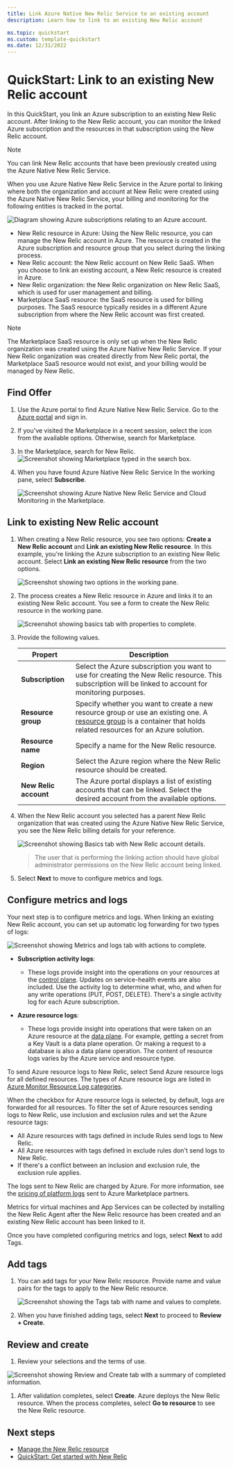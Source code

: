 ```yaml
---
title: Link Azure Native New Relic Service to an existing account
description: Learn how to link to an existing New Relic account

ms.topic: quickstart
ms.custom: template-quickstart
ms.date: 12/31/2022
---
```



# QuickStart: Link to an existing New Relic account

In this QuickStart, you link an Azure subscription to an existing New Relic account. After linking to the New Relic account, you can monitor the linked Azure subscription and the resources in that subscription using the New Relic account.

> [!NOTE]
> You can link New Relic accounts that have been previously created using the Azure Native New Relic Service.

When you use Azure Native New Relic Service in the Azure portal to linking where both the organization and account at New Relic were created using the Azure Native New Relic Service, your billing and monitoring for the following entities is tracked in the portal.

![Diagram showing Azure subscriptions relating to an Azure account.](media/new-relic-link-to-existing/new-relic-subscription.png)

- New Relic resource in Azure: Using the New Relic resource, you can manage the New Relic account in Azure. The resource is created in the Azure subscription and resource group that you select during the linking process.
- New Relic account: the New Relic account on New Relic SaaS. When you choose to link an existing account, a New Relic resource is created in Azure. 
- New Relic organization: the New Relic organization on New Relic SaaS, which is used for user management and billing.
- Marketplace SaaS resource: the SaaS resource is used for billing purposes. The SaaS resource typically resides in a different Azure subscription from where the New Relic account was first created.

> [!NOTE]
> The Marketplace SaaS resource is only set up when the New Relic organization was created using the Azure Native New Relic Service. If your New Relic organization was created directly from New Relic portal, the Marketplace SaaS resource would not exist, and your billing would be managed by New Relic.

## Find Offer

1. Use the Azure portal to find Azure Native New Relic Service. Go to the [Azure portal](https://portal.azure.com/) and sign in.

1. If you've visited the Marketplace in a recent session, select the icon from the available options. Otherwise, search for Marketplace.

1. In the Marketplace, search for New Relic.
   ![Screenshot showing Marketplace typed in the search box.](media/new-relic-link-to-existing/new-relic-search-markeplace.jpg)

1. When you have found Azure Native New Relic Service In the working pane, select **Subscribe**.

   ![Screenshot showing Azure Native New Relic Service and Cloud Monitoring in the Marketplace.](media/new-relic-link-to-existing/new-relic-service-monitoring.png)


## Link to existing New Relic account

1. When creating a New Relic resource, you see two options: **Create a New Relic account** and **Link an existing New Relic resource**. In this example, you're linking the Azure subscription to an existing New Relic account. Select **Link an existing New Relic resource** from the two options. 

   ![Screenshot showing two options in the working pane.](media/new-relic-link-to-existing/new-relic-link-or-existing.png)

1. The process creates a New Relic resource in Azure and links it to an existing New Relic account. You see a form to create the New Relic resource in the working pane.

    ![Screenshot showing basics tab with properties to complete.](media/new-relic-link-to-existing/new-relic-create.png)

1. Provide the following values.

   |Propert |  Description |
   |---|---|
   | **Subscription**  | Select the Azure subscription you want to use for creating the New Relic resource. This subscription will be linked to account for monitoring purposes.|
   | **Resource group**  | Specify whether you want to create a new resource group or use an existing one. A [resource group](/azure-resource-manager/management/overview) is a container that holds related resources for an Azure solution.|
   | **Resource name**  | Specify a name for the New Relic resource.|
   | **Region**  |Select the Azure region where the New Relic resource should be created.|
   | **New Relic account**  |The Azure portal displays a list of existing accounts that can be linked. Select the desired account from the available options.|

1. When the New Relic account you selected has a parent New Relic organization that was created using the Azure Native New Relic Service, you see the New Relic billing details for your reference.

    ![Screenshot showing Basics tab with New Relic account details.](media/new-relic-link-to-existing/new-relic-basics.png)

   > The user that is performing the linking action should have global administrator permissions on the New Relic account being linked.
    
1. Select **Next** to move to configure metrics and logs.

## Configure metrics and logs

Your next step is to configure metrics and logs. When linking an existing New Relic account, you can set up automatic log forwarding for two types of logs:

![Screenshot showing Metrics and logs tab with actions to complete.](media/new-relic-link-to-existing/new-relic-logs.png)

- **Subscription activity logs**: 
  - These logs provide insight into the operations on your resources at the [control plane](/azure-resource-manager/management/control-plane-and-data-plane). Updates on service-health events are also included. Use the activity log to determine what, who, and when for any write operations (PUT, POST, DELETE). There's a single activity log for each Azure subscription.

- **Azure resource logs**:
    -  These logs provide insight into operations that were taken on an Azure resource at the [data plane](/azure-resource-manager/management/control-plane-and-data-plane). For example, getting a secret from a Key Vault is a data plane operation. Or making a request to a database is also a data plane operation. The content of resource logs varies by the Azure service and resource type.

To send Azure resource logs to New Relic, select Send Azure resource logs for all defined resources. The types of Azure resource logs are listed in [Azure Monitor Resource Log categories](/azure-monitor/essentials/resource-logs-categories).

When the checkbox for Azure resource logs is selected, by default, logs are forwarded for all resources. To filter the set of Azure resources sending logs to New Relic, use inclusion and exclusion rules and set the Azure resource tags:

- All Azure resources with tags defined in include Rules send logs to New Relic.
- All Azure resources with tags defined in exclude rules don't send logs to New Relic.
- If there's a conflict between an inclusion and exclusion rule, the exclusion rule applies.

The logs sent to New Relic are charged by Azure. For more information, see the [pricing of platform logs](https://azure.microsoft.com/pricing/details/monitor/) sent to Azure Marketplace partners.

Metrics for virtual machines and App Services can be collected by installing the New Relic Agent after the New Relic resource has been created and an existing New Relic account has been linked to it.

Once you have completed configuring metrics and logs, select **Next** to add Tags.

## Add tags

1. You can add tags for your New Relic resource. Provide name and value pairs for the tags to apply to the New Relic resource.

    ![Screenshot showing the Tags tab with name and values to complete.](media/new-relic-link-to-existing/new-relic-tags.png)

1. When you have finished adding tags, select **Next** to proceed to **Review + Create**.

## Review and create

1. Review your selections and the terms of use. 

  ![Screenshot showing  Review and Create tab with a summary of completed information.](media/new-relic-link-to-existing/new-relic-link-create.png)

1. After validation completes, select **Create**. Azure deploys the New Relic resource. When the process completes, select **Go to resource** to see the New Relic resource.

## Next steps

- [Manage the New Relic resource](new-relic-how-to-manage.md)
- [QuickStart: Get started with New Relic](new-relic-create.md)

